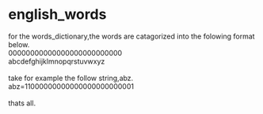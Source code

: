 # english_words
for the words_dictionary,the words are catagorized into the folowing format below.<br/>
00000000000000000000000000<br/>
abcdefghijklmnopqrstuvwxyz<br/>
<br/>
take for example the follow string,abz.
abz=11000000000000000000000001<br/>
<br/>
thats all.<br/>
